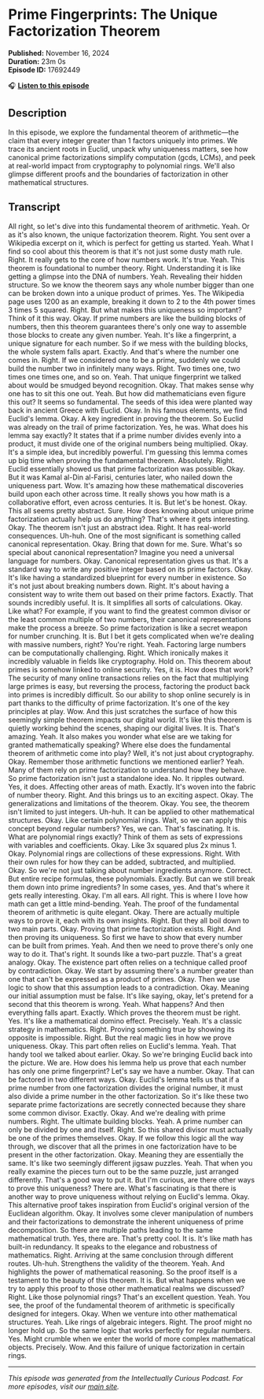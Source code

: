 # Prime Fingerprints: The Unique Factorization Theorem

**Published:** November 16, 2024  
**Duration:** 23m 0s  
**Episode ID:** 17692449

🎧 **[Listen to this episode](https://intellectuallycurious.buzzsprout.com/2529712/episodes/17692449-prime-fingerprints-the-unique-factorization-theorem)**

## Description

In this episode, we explore the fundamental theorem of arithmetic—the claim that every integer greater than 1 factors uniquely into primes. We trace its ancient roots in Euclid, unpack why uniqueness matters, see how canonical prime factorizations simplify computation (gcds, LCMs), and peek at real-world impact from cryptography to polynomial rings. We'll also glimpse different proofs and the boundaries of factorization in other mathematical structures.

## Transcript

All right, so let's dive into this fundamental theorem of arithmetic. Yeah. Or as it's also known, the unique factorization theorem. Right. You sent over a Wikipedia excerpt on it, which is perfect for getting us started. Yeah. What I find so cool about this theorem is that it's not just some dusty math rule. Right. It really gets to the core of how numbers work. It's true. Yeah. This theorem is foundational to number theory. Right. Understanding it is like getting a glimpse into the DNA of numbers. Yeah. Revealing their hidden structure. So we know the theorem says any whole number bigger than one can be broken down into a unique product of primes. Yes. The Wikipedia page uses 1200 as an example, breaking it down to 2 to the 4th power times 3 times 5 squared. Right. But what makes this uniqueness so important? Think of it this way. Okay. If prime numbers are like the building blocks of numbers, then this theorem guarantees there's only one way to assemble those blocks to create any given number. Yeah. It's like a fingerprint, a unique signature for each number. So if we mess with the building blocks, the whole system falls apart. Exactly. And that's where the number one comes in. Right. If we considered one to be a prime, suddenly we could build the number two in infinitely many ways. Right. Two times one, two times one times one, and so on. Yeah. That unique fingerprint we talked about would be smudged beyond recognition. Okay. That makes sense why one has to sit this one out. Yeah. But how did mathematicians even figure this out? It seems so fundamental. The seeds of this idea were planted way back in ancient Greece with Euclid. Okay. In his famous elements, we find Euclid's lemma. Okay. A key ingredient in proving the theorem. So Euclid was already on the trail of prime factorization. Yes, he was. What does his lemma say exactly? It states that if a prime number divides evenly into a product, it must divide one of the original numbers being multiplied. Okay. It's a simple idea, but incredibly powerful. I'm guessing this lemma comes up big time when proving the fundamental theorem. Absolutely. Right. Euclid essentially showed us that prime factorization was possible. Okay. But it was Kamal al-Din al-Farisi, centuries later, who nailed down the uniqueness part. Wow. It's amazing how these mathematical discoveries build upon each other across time. It really shows you how math is a collaborative effort, even across centuries. It is. But let's be honest. Okay. This all seems pretty abstract. Sure. How does knowing about unique prime factorization actually help us do anything? That's where it gets interesting. Okay. The theorem isn't just an abstract idea. Right. It has real-world consequences. Uh-huh. One of the most significant is something called canonical representation. Okay. Bring that down for me. Sure. What's so special about canonical representation? Imagine you need a universal language for numbers. Okay. Canonical representation gives us that. It's a standard way to write any positive integer based on its prime factors. Okay. It's like having a standardized blueprint for every number in existence. So it's not just about breaking numbers down. Right. It's about having a consistent way to write them out based on their prime factors. Exactly. That sounds incredibly useful. It is. It simplifies all sorts of calculations. Okay. Like what? For example, if you want to find the greatest common divisor or the least common multiple of two numbers, their canonical representations make the process a breeze. So prime factorization is like a secret weapon for number crunching. It is. But I bet it gets complicated when we're dealing with massive numbers, right? You're right. Yeah. Factoring large numbers can be computationally challenging. Right. Which ironically makes it incredibly valuable in fields like cryptography. Hold on. This theorem about primes is somehow linked to online security. Yes, it is. How does that work? The security of many online transactions relies on the fact that multiplying large primes is easy, but reversing the process, factoring the product back into primes is incredibly difficult. So our ability to shop online securely is in part thanks to the difficulty of prime factorization. It's one of the key principles at play. Wow. And this just scratches the surface of how this seemingly simple theorem impacts our digital world. It's like this theorem is quietly working behind the scenes, shaping our digital lives. It is. That's amazing. Yeah. It also makes you wonder what else are we taking for granted mathematically speaking? Where else does the fundamental theorem of arithmetic come into play? Well, it's not just about cryptography. Okay. Remember those arithmetic functions we mentioned earlier? Yeah. Many of them rely on prime factorization to understand how they behave. So prime factorization isn't just a standalone idea. No. It ripples outward. Yes, it does. Affecting other areas of math. Exactly. It's woven into the fabric of number theory. Right. And this brings us to an exciting aspect. Okay. The generalizations and limitations of the theorem. Okay. You see, the theorem isn't limited to just integers. Uh-huh. It can be applied to other mathematical structures. Okay. Like certain polynomial rings. Wait, so we can apply this concept beyond regular numbers? Yes, we can. That's fascinating. It is. What are polynomial rings exactly? Think of them as sets of expressions with variables and coefficients. Okay. Like 3x squared plus 2x minus 1. Okay. Polynomial rings are collections of these expressions. Right. With their own rules for how they can be added, subtracted, and multiplied. Okay. So we're not just talking about number ingredients anymore. Correct. But entire recipe formulas, these polynomials. Exactly. But can we still break them down into prime ingredients? In some cases, yes. And that's where it gets really interesting. Okay. I'm all ears. All right. This is where I love how math can get a little mind-bending. Yeah. The proof of the fundamental theorem of arithmetic is quite elegant. Okay. There are actually multiple ways to prove it, each with its own insights. Right. But they all boil down to two main parts. Okay. Proving that prime factorization exists. Right. And then proving its uniqueness. So first we have to show that every number can be built from primes. Yeah. And then we need to prove there's only one way to do it. That's right. It sounds like a two-part puzzle. That's a great analogy. Okay. The existence part often relies on a technique called proof by contradiction. Okay. We start by assuming there's a number greater than one that can't be expressed as a product of primes. Okay. Then we use logic to show that this assumption leads to a contradiction. Okay. Meaning our initial assumption must be false. It's like saying, okay, let's pretend for a second that this theorem is wrong. Yeah. What happens? And then everything falls apart. Exactly. Which proves the theorem must be right. Yes. It's like a mathematical domino effect. Precisely. Yeah. It's a classic strategy in mathematics. Right. Proving something true by showing its opposite is impossible. Right. But the real magic lies in how we prove uniqueness. Okay. This part often relies on Euclid's lemma. Yeah. That handy tool we talked about earlier. Okay. So we're bringing Euclid back into the picture. We are. How does his lemma help us prove that each number has only one prime fingerprint? Let's say we have a number. Okay. That can be factored in two different ways. Okay. Euclid's lemma tells us that if a prime number from one factorization divides the original number, it must also divide a prime number in the other factorization. So it's like these two separate prime factorizations are secretly connected because they share some common divisor. Exactly. Okay. And we're dealing with prime numbers. Right. The ultimate building blocks. Yeah. A prime number can only be divided by one and itself. Right. So this shared divisor must actually be one of the primes themselves. Okay. If we follow this logic all the way through, we discover that all the primes in one factorization have to be present in the other factorization. Okay. Meaning they are essentially the same. It's like two seemingly different jigsaw puzzles. Yeah. That when you really examine the pieces turn out to be the same puzzle, just arranged differently. That's a good way to put it. But I'm curious, are there other ways to prove this uniqueness? There are. What's fascinating is that there is another way to prove uniqueness without relying on Euclid's lemma. Okay. This alternative proof takes inspiration from Euclid's original version of the Euclidean algorithm. Okay. It involves some clever manipulation of numbers and their factorizations to demonstrate the inherent uniqueness of prime decomposition. So there are multiple paths leading to the same mathematical truth. Yes, there are. That's pretty cool. It is. It's like math has built-in redundancy. It speaks to the elegance and robustness of mathematics. Right. Arriving at the same conclusion through different routes. Uh-huh. Strengthens the validity of the theorem. Yeah. And highlights the power of mathematical reasoning. So the proof itself is a testament to the beauty of this theorem. It is. But what happens when we try to apply this proof to those other mathematical realms we discussed? Right. Like those polynomial rings? That's an excellent question. Yeah. You see, the proof of the fundamental theorem of arithmetic is specifically designed for integers. Okay. When we venture into other mathematical structures. Yeah. Like rings of algebraic integers. Right. The proof might no longer hold up. So the same logic that works perfectly for regular numbers. Yes. Might crumble when we enter the world of more complex mathematical objects. Precisely. Wow. And this failure of unique factorization in certain rings.

---
*This episode was generated from the Intellectually Curious Podcast. For more episodes, visit our [main site](https://intellectuallycurious.buzzsprout.com).*

